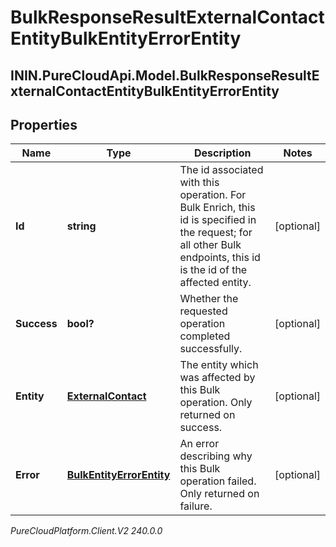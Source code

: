 # BulkResponseResultExternalContactEntityBulkEntityErrorEntity

## ININ.PureCloudApi.Model.BulkResponseResultExternalContactEntityBulkEntityErrorEntity

## Properties

|Name | Type | Description | Notes|
|------------ | ------------- | ------------- | -------------|
| **Id** | **string** | The id associated with this operation. For Bulk Enrich, this id is specified in the request; for all other Bulk endpoints, this id is the id of the affected entity. | [optional] |
| **Success** | **bool?** | Whether the requested operation completed successfully. | [optional] |
| **Entity** | [**ExternalContact**](ExternalContact) | The entity which was affected by this Bulk operation. Only returned on success. | [optional] |
| **Error** | [**BulkEntityErrorEntity**](BulkEntityErrorEntity) | An error describing why this Bulk operation failed. Only returned on failure. | [optional] |



_PureCloudPlatform.Client.V2 240.0.0_
